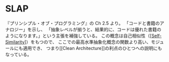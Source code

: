 # SLAP
『プリンシプル・オブ・プログラミング』の Ch 2.5 より。
「コードと書籍のアナロジー」を示し、
「抽象レベルが揃うと、結果的に、コードは優れた書籍のようになります。」という主張を補強している。
この概念は自己相似性（[[Self-Similarity]]）をもつので、
ここでの最高水準抽象化概念の関数より高い、モジュールにも適用でき、
つまり[[Clean Architecture]]の利点のひとつへの説明にもなっている。

[//begin]: # "Autogenerated link references for markdown compatibility"
[self-similarity]: self-similarity "Self Similarity"
[clean-architecture]: clean-architecture "Clean Architecture"
[//end]: # "Autogenerated link references"